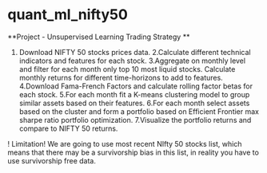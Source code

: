 # quant_ml_nifty50
**Project  - Unsupervised Learning Trading Strategy **
﻿
1. Download NIFTY 50 stocks prices data.
2.Calculate different technical indicators and features for each stock.
3.Aggregate on monthly level and filter for each month only top 10 most liquid stocks. Calculate monthly returns for different time-horizons to add to features.
4.Download Fama-French Factors and calculate rolling factor betas for each stock.
5.For each month fit a K-means clustering model to group similar assets based on their features.
6.For each month select assets based on the cluster and form a portfolio based on Efficient Frontier max sharpe ratio portfolio optimization.
7.Visualize the portfolio returns and compare to NIFTY 50 returns.


! Limitation! We are going to use most recent  NIfty 50 stocks list, which means that there may
be a survivorship bias in this list, in reality you have to use survivorship free data.
